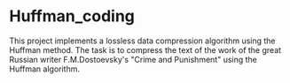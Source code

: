 # Huffman_coding
This project implements a lossless data compression algorithm using the Huffman method.
The task is to compress the text of the work of the great Russian writer F.M.Dostoevsky's "Crime and Punishment" using the Huffman algorithm.
